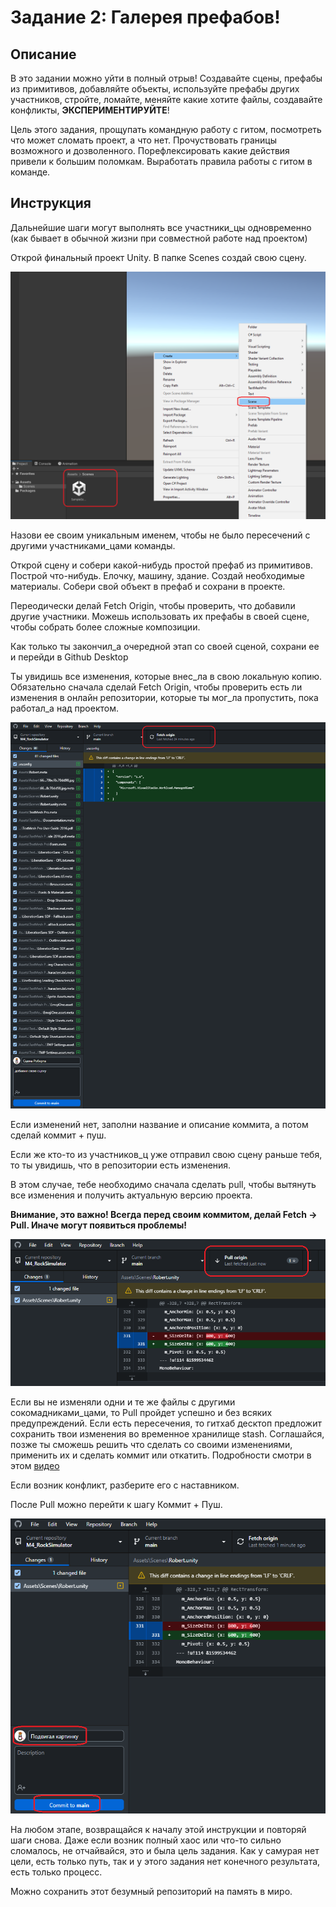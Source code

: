 # Задание 2: Галерея префабов!

## Описание

В это задании можно уйти в полный отрыв! Создавайте сцены, префабы из примитивов, добавляйте объекты, используйте префабы других участников, стройте, ломайте, меняйте какие хотите файлы, создавайте конфликты, **ЭКСПЕРИМЕНТИРУЙТЕ**!

Цель этого задания, прощупать командную работу с гитом, посмотреть что может сломать проект, а что нет. Прочуствовать границы возможного и дозволенного. Порефлексировать какие действия привели к большим поломкам. Выработать правила работы с гитом в команде.

## Инструкция

Дальнейшие шаги могут выполнять все участники_цы одновременно (как бывает в обычной жизни при совместной работе над проектом)

Открой финальный проект Unity. В папке Scenes создай свою сцену.

<img src="https://github.com/copetonrob/YP_Unity_M4_W6/blob/main/img/create_scene.png" width="600"/>

Назови ее своим уникальным именем, чтобы не было пересечений с другими участниками_цами команды.

Открой сцену и собери какой-нибудь простой префаб из примитивов. Построй что-нибудь. Елочку, машину, здание. Создай необходимые материалы. Собери свой объект в префаб и сохрани в проекте.

Переодически делай Fetch Origin, чтобы проверить, что добавили другие участники. Можешь использовать их префабы в своей сцене, чтобы собрать более сложные композиции.

Как только ты закончил_а очередной этап со своей сценой, сохрани ее и перейди в Github Desktop

Ты увидишь все изменения, которые внес_ла в свою локальную копию. Обязательно сначала сделай Fetch Origin, чтобы проверить есть ли изменения в онлайн репозитории, которые ты мог_ла пропустить, пока работал_а над проектом.

<img src="https://github.com/copetonrob/YP_Unity_M4_W6/blob/main/img/fetch_origin.png" width="600"/>

Если изменений нет, заполни название и описание коммита, а потом сделай коммит + пуш.

Если же кто-то из участников_ц уже отправил свою сцену раньше тебя, то ты увидишь, что в репозитории есть изменения.

В этом случае, тебе необходимо сначала сделать pull, чтобы вытянуть все изменения и получить актуальную версию проекта. 

**Внимание, это важно! Всегда перед своим коммитом, делай Fetch -> Pull. Иначе могут появиться проблемы!**

<img src="https://github.com/copetonrob/YP_Unity_M4_W6/blob/main/img/Pull_origin.png" width="600"/>

Если вы не изменяли одни и те же файлы с другими сокомадниками_цами, то Pull пройдет успешно и без всяких предупреждений. Если есть пересечения, то гитхаб десктоп предложит сохранить твои изменения во временное хранилище stash. Соглашайся, позже ты сможешь решить что сделать со своими изменениями, применить их и сделать коммит или откатить. Подробности смотри в этом [видео](https://www.youtube.com/watch?v=iKlarTGqupM)

Если возник конфликт, разберите его с наставником.

После Pull можно перейти к шагу Коммит + Пуш.

<img src="https://github.com/copetonrob/YP_Unity_M4_W6/blob/main/img/commit_after.png" width="600"/>

На любом этапе, возвращайся к началу этой инструкции и повторяй шаги снова. Даже если возник полный хаос или что-то сильно сломалось, не отчайвайся, это и была цель задания. Как у самурая нет цели, есть только путь, так и у этого задания нет конечного результата, есть только процесс.

Можно сохранить этот безумный репозиторий на память в миро.